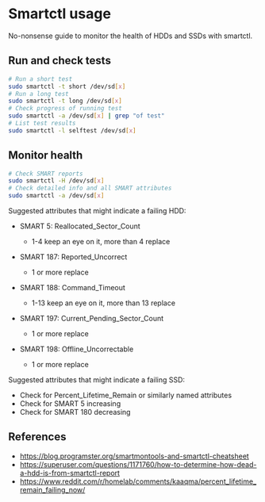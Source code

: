 # Smartctl usage

No-nonsense guide to monitor the health of HDDs and SSDs with smartctl.

## Run and check tests

```bash
# Run a short test
sudo smartctl -t short /dev/sd[x]
# Run a long test
sudo smartctl -t long /dev/sd[x]
# Check progress of running test
sudo smartctl -a /dev/sd[x] | grep "of test"
# List test results
sudo smartctl -l selftest /dev/sd[x]
```

## Monitor health

```bash
# Check SMART reports
sudo smartctl -H /dev/sd[x]
# Check detailed info and all SMART attributes
sudo smartctl -a /dev/sd[x]
```

Suggested attributes that might indicate a failing HDD:

* SMART 5: Reallocated_Sector_Count
  * 1-4 keep an eye on it, more than 4 replace

* SMART 187: Reported_Uncorrect
  * 1 or more replace

* SMART 188: Command_Timeout
  * 1-13 keep an eye on it, more than 13 replace

* SMART 197: Current_Pending_Sector_Count
  * 1 or more replace

* SMART 198: Offline_Uncorrectable
  * 1 or more replace

Suggested attributes that might indicate a failing SSD:

* Check for Percent_Lifetime_Remain or similarly named attributes
* Check for SMART 5 increasing
* Check for SMART 180 decreasing

## References

* https://blog.programster.org/smartmontools-and-smartctl-cheatsheet
* https://superuser.com/questions/1171760/how-to-determine-how-dead-a-hdd-is-from-smartctl-report
* https://www.reddit.com/r/homelab/comments/kaaqma/percent_lifetime_remain_failing_now/
